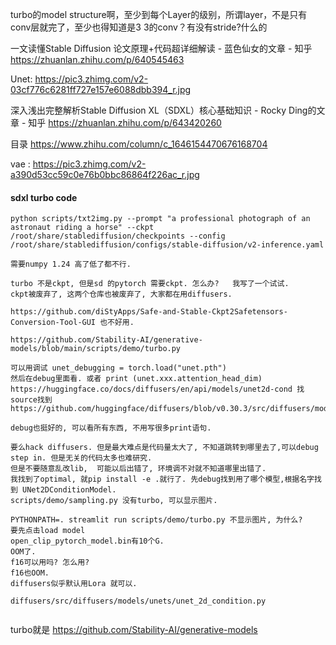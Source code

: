 turbo的model structure啊，至少到每个Layer的级别，所谓layer，不是只有conv层就完了，至少也得知道是3  3的conv？有没有stride?什么的

一文读懂Stable Diffusion 论文原理+代码超详细解读 - 蓝色仙女的文章 - 知乎
https://zhuanlan.zhihu.com/p/640545463

Unet:  https://pic3.zhimg.com/v2-03cf776c6281ff727e157e6088dbb394_r.jpg

深入浅出完整解析Stable Diffusion XL（SDXL）核心基础知识 - Rocky Ding的文章 - 知乎 https://zhuanlan.zhihu.com/p/643420260

目录 https://www.zhihu.com/column/c_1646154470676168704

vae : https://pic3.zhimg.com/v2-a390d53cc59c0e76b0bbc86864f226ac_r.jpg



#### sdxl turbo code



```
python scripts/txt2img.py --prompt "a professional photograph of an astronaut riding a horse" --ckpt /root/share/stablediffusion/checkpoints --config /root/share/stablediffusion/configs/stable-diffusion/v2-inference.yaml 

需要numpy 1.24 高了低了都不行.

turbo 不是ckpt, 但是sd 的pytorch 需要ckpt. 怎么办?   我写了一个试试.
ckpt被废弃了, 这两个仓库也被废弃了, 大家都在用diffusers.

https://github.com/diStyApps/Safe-and-Stable-Ckpt2Safetensors-Conversion-Tool-GUI 也不好用. 

https://github.com/Stability-AI/generative-models/blob/main/scripts/demo/turbo.py

可以用调试 unet_debugging = torch.load("unet.pth")
然后在debug里面看. 或者 print (unet.xxx.attention_head_dim)  https://huggingface.co/docs/diffusers/en/api/models/unet2d-cond 找source找到
https://github.com/huggingface/diffusers/blob/v0.30.3/src/diffusers/models/unets/unet_2d_condition.py#L71

debug也挺好的, 可以看所有东西, 不用写很多print语句. 

要么hack diffusers. 但是最大难点是代码量太大了, 不知道跳转到哪里去了,可以debug step in. 但是无关的代码太多也难研究. 
但是不要随意乱改lib,  可能以后出错了, 环境调不对就不知道哪里出错了.
我找到了optimal, 就pip install -e .就行了. 先debug找到用了哪个模型,根据名字找到 UNet2DConditionModel. 
scripts/demo/sampling.py 没有turbo, 可以显示图片. 

PYTHONPATH=. streamlit run scripts/demo/turbo.py 不显示图片, 为什么? 
要先点击load model
open_clip_pytorch_model.bin有10个G.  
OOM了. 
f16可以用吗? 怎么用? 
f16也OOM.
diffusers似乎默认用Lora 就可以. 

diffusers/src/diffusers/models/unets/unet_2d_condition.py


```





turbo就是 https://github.com/Stability-AI/generative-models 

